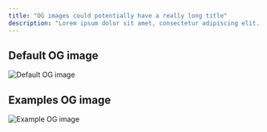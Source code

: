 ```yaml
---
title: "OG images could potentially have a really long title"
description: "Lorem ipsum dolor sit amet, consectetur adipiscing elit. Proin in tempor lacus. Nullam ipsum velit, lobortis ac consequat a, posuere a quam. Donec sit amet neque nec magna fermentum cursus a eget quam. Morbi viverra porta lacus id lacinia."
---
```


## Default OG image

<img src="./index.png" alt="Default OG image" />

## Examples OG image

<img src="../example-page/index.png" alt="Example OG image" />
